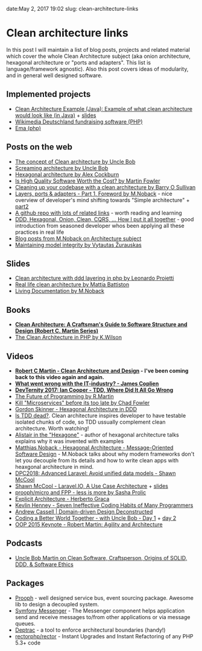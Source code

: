 date:May 2, 2017 19:02
slug: clean-architecture-links
# Clean architecture links
In this post I will maintain a list of blog posts, projects and related material which cover the whole Clean
Architecture subject (aka onion architecture, hexagonal architecture or "ports and adapters". This list is
language/framework agnostic). Also this post covers ideas of modularity, and in general well designed software.

## Implemented projects
* [Clean Architecture Example (Java): Example of what clean architecture would look like (in Java)](https://github.com/mattia-battiston/clean-architecture-example) + [slides](https://www.slideshare.net/mattiabattiston/real-life-clean-architecture-61242830)
* [Wikimedia Deutschland fundraising software (PHP)](https://www.entropywins.wtf/blog/2016/11/24/implementing-the-clean-architecture/)
* [Ema (php)](https://lessthan12ms.com/clean-architecture-implemented-as-a-php-app/)

## Posts on the web
* [The concept of Clean architecture by Uncle Bob](https://8thlight.com/blog/uncle-bob/2012/08/13/the-clean-architecture.html)
* [Screaming architecture by Uncle Bob](https://8thlight.com/blog/uncle-bob/2011/09/30/Screaming-Architecture.html)
* [Hexagonal architecture by Alex Cockburn](http://alistair.cockburn.us/Hexagonal+architecture)
* [Is High Quality Software Worth the Cost? by Martin Fowler](https://martinfowler.com/articles/is-quality-worth-cost.html)
* [Cleaning up your codebase with a clean architecture by Barry O Sullivan](https://dev.to/barryosull/cleaning-up-your-codebase-with-a-clean-architecture)
* [Layers, ports & adapters - Part 1, Foreword by M.Noback](https://php-and-symfony.matthiasnoback.nl/2017/07/layers-ports-and-adapters-part-1-introduction/) - nice overview of developer's mind shifting towards "Simple architecture" + [part2](https://php-and-symfony.matthiasnoback.nl/2017/08/layers-ports-and-adapters-part-2-layers/)
* [A github repo with lots of related links](https://github.com/PhpFriendsOfDdd/state-of-the-union) - worth reading and learning
* [DDD, Hexagonal, Onion, Clean, CQRS, … How I put it all together](https://herbertograca.com/2017/11/16/explicit-architecture-01-ddd-hexagonal-onion-clean-cqrs-how-i-put-it-all-together/) - good introduction from seasoned developer whos been applying all these practices in real life
* [Blog posts from M.Noback on Architecture subject](https://matthiasnoback.nl/tags/design/)
* [Maintaining model integrity by Vytautas Žurauskas](https://www.vzurauskas.com/2018/07/24/maintaining-model-integrity/)

## Slides
* [Clean architecture with ddd layering in php by Leonardo Proietti](https://www.slideshare.net/_leopro_/clean-architecture-with-ddd-layering-in-php-35793127)
* [Real life clean architecture by Mattia Battiston](https://www.slideshare.net/mattiabattiston/real-life-clean-architecture-61242830)
* [Living Documentation by M.Noback](https://www.slideshare.net/matthiasnoback/living-documentation-presentation)


## Books
* **[Clean Architecture: A Craftsman's Guide to Software Structure and Design (Robert C. Martin Series)](https://www.amazon.com/Clean-Architecture-Craftsmans-Software-Structure/dp/0134494164/ref=sr_1_1?s=books&ie=UTF8&qid=1493734217&sr=1-1&keywords=clean+architecture)**
* [The Clean Architecture in PHP by K.Wilson](https://leanpub.com/cleanphp)

## Videos
* **[Robert C Martin - Clean Architecture and Design](https://www.youtube.com/watch?v=Nsjsiz2A9mg) - I've been coming back to this video again and again.**
* **[What went wrong with the IT-industry? - James Coplien](https://www.youtube.com/watch?v=gPP7Bleg214)**
* **[DevTernity 2017: Ian Cooper - TDD, Where Did It All Go Wrong](https://www.youtube.com/watch?v=EZ05e7EMOLM)**
* [The Future of Programming by R.Martin](https://www.youtube.com/watch?v=BHnMItX2hEQ)
* [Kill "Microservices" before its too late by Chad Fowler](https://www.youtube.com/watch?v=-UKEPd2ipEk)
* [Gordon Skinner - Hexagonal Architecture in DDD](https://www.youtube.com/watch?v=u6oTg5oRH24)
* [Is TDD dead?](https://www.youtube.com/playlist?list=PLJb2p0qX8R_qSRhs14CiwKuDuzERXSU8m). Clean architecture inspires developer to have testable isolated chunks of code, so TDD ussually complement clean architecture. Worth watching!
* [Alistair in the "Hexagone"](https://www.youtube.com/watch?v=th4AgBcrEHA) - author of hexagonal architecture talks explains why it was invented with examples
* [Matthias Noback - Hexagonal Architecture - Message-Oriented Software Design](https://www.youtube.com/watch?v=K1EJBmwg9EQ) - M.Noback talks about why modern frameworks don't let you decouple from its details and how to write clean apps with heaxgonal architecture in mind.
* [DPC2018: Advanced Laravel: Avoid unified data models - Shawn McCool](https://www.youtube.com/watch?v=jPnhTxRfOVk)
* [Shawn McCool - Laravel.IO, A Use Case Architecture](https://www.youtube.com/watch?v=2_380DKU93U) + [slides](https://www.slideshare.net/ShawnMcCool/laravelio-a-usecase-architecture)
* [prooph/micro and FPP - less is more by Sasha Prolic](https://engineers.sg/video/prooph-micro-and-fpp-less-is-more-phpconf-asia-2018--2889)
* [Explicit Architecture - Herberto Graca](https://www.youtube.com/watch?v=5CVU5rrlHqs)
* [Kevlin Henney - Seven Ineffective Coding Habits of Many Programmers](https://www.youtube.com/watch?v=SUIUZ09mnwM)
* [Andrew Cassell | Domain-driven Design Deconstructed](https://www.youtube.com/watch?v=bgJafJI8mp8)
* [Coding a Better World Together - with Uncle Bob - Day 1](https://www.youtube.com/watch?v=SVRiktFlWxI) + [day 2](https://www.youtube.com/watch?v=qnq9syXUuFE)
* [OOP 2015 Keynote - Robert Martin: Agility and Architecture](https://www.youtube.com/watch?v=0oGpWmS0aYQ&t=1s)

## Podcasts
* [Uncle Bob Martin on Clean Software, Craftsperson, Origins of SOLID, DDD, & Software Ethics](https://www.infoq.com/podcasts/uncle-bob-solid-ddd)

## Packages
* [Prooph](http://getprooph.org/) - well designed service bus, event sourcing package. Awesome lib to design a decoupled system.
* [Symfony Messenger](https://github.com/symfony/messenger) - The Messenger component helps application send and receive messages to/from other applications or via message queues.
* [Deptrac](https://github.com/sensiolabs-de/deptrac) - a tool to enforce architectural boundaries (handy!)
* [rectorphp/rector](https://github.com/rectorphp/rector) - Instant Upgrades and Instant Refactoring of any PHP 5.3+ code
